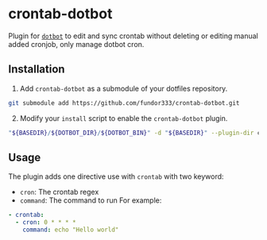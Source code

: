 # crontab-dotbot

Plugin for [`dotbot`](https://github.com/anishathalye/dotbot) to edit and sync crontab without deleting or editing manual added cronjob, only manage dotbot cron.

## Installation

1. Add `crontab-dotbot` as a submodule of your dotfiles repository.

```bash
git submodule add https://github.com/fundor333/crontab-dotbot.git
```

2. Modify your `install` script to enable the `crontab-dotbot` plugin.

```bash
"${BASEDIR}/${DOTBOT_DIR}/${DOTBOT_BIN}" -d "${BASEDIR}" --plugin-dir crontab-dotbot-c "${CONFIG}" "${@}"
```

## Usage

The plugin adds one directive use with `crontab` with two keyword:

- `cron`: The crontab regex 
- `command`: The command to run
For example:



```yaml
- crontab:
  - cron: 0 * * * *
    command: echo "Hello world"
```
